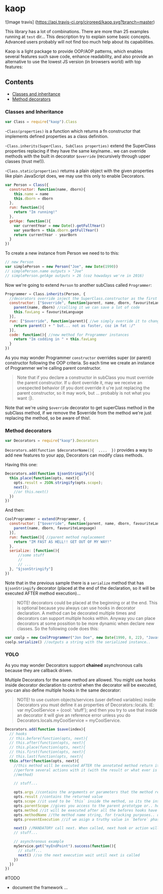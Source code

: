 # kaop

![Image travis]
(https://api.travis-ci.org/ciroreed/kaop.svg?branch=master)

This library has a lot of combinations. There are more than 25 examples running at `test` dir... This description try to explain some basic concepts. Advanced users probably will not find too much help about its capabilities.

Kaop is a light package to provide OOP/AOP patterns, which enables several features such save code, enhance readability, and also provide an alternative to use the lowest JS version (in browsers world) with top features:

## Contents

- [Classes and inheritance](#classes-and-inheritance)
- [Method decorators](#method-decorators)

### Classes and Inheritance

```javascript
var Class = require("kaop").Class
```

-`Class(properties)` is a function which returns a fn constructor that implements defined properties as a class definition.

-`Class.inherits(SuperClass, SubClass properties)` extend the SuperClass properties replacing if they have the same key/name.. we can override methods with the built in decorator `$override` (recursively through upper classes (trust me!)).

-`Class.static(properties)` returns a plain object with the given properties like plain JavaScript does, we may use this only to enable Decorators.

```javascript
var Person = Class({
  constructor: function(name, dborn){
    this.name = name
    this.dborn = dborn
  },
  run: function(){
    return "Im running!"
  },
  getAge: function(){
    var currentYear = new Date().getFullYear()
    var yearBorn = this.dborn.getFullYear()
    return currentYear - yearBorn
  }
})
```  
To create a new instance from Person we need to to this:

```javascript
// new Person
var simplePerson = new Person("Joe", new Date(1990))
// simplePerson.name outputs > "Joe"
// simplePerson.getAge outputs > 26 (coz howadays we're in 2016)

```
Now we're going to extend `Person` to another subClass called `Programmer`:

```javascript
Programmer = Class.inherits(Person, {
  //decorators override inject the SuperClass.constructor as the first parameter
  constructor: ["$override", function(parent, name, dborn, favouriteLanguage){
    parent(name, dborn) //calling it we can save a lot of code
    this.favLang = favouriteLanguage
  }],
  run: ["$override", function(parent){ //we simply override it to change the behavior
    return parent() + " but... not as faster, coz im fat :/"
  }],
  code: function(){ //new method for Programmer instances
    return "Im codding in " + this.favLang
  }
})
```
As you may wonder Programmer `constructor` overrides super (or parent) constructor following the OOP criteria. So each time we create an instance of Programmer we're calling parent constructor.

> Note that if you declare a constructor in subClass you must override the parent constructor. If u dont override it, may we receive an unespected behavior (if you dont override it u're just replacing the parent constructor, so it may work, but ... probably is not what you want :|).

Note that we're using `$override` decorator to get superClass method in the subClass method, if we remove the $override from the method we're just replacing the method, so be aware of this!.

### Method decorators

```javascript
var Decorators = require("kaop").Decorators
```
`Decorators.add(function $decoratorName(){  ....  })` provides a way to add new features to your app, Decorators can modify class methods.

Having this one:
```javascript
Decorators.add(function $jsonStringify(){
  this.place(function(opts, next){
    opts.result = JSON.stringify(opts.scope);
    next();
    //or this.next()
  })
})
```
And then:
```javascript
CoolProgrammer = extend(Programmer, {
  constructor: ["$override", function(parent, name, dborn, favouriteLanguage){ //method recursive override
    parent(name, dborn, favouriteLanguage)
  }],
  run: function(){ //parent method replacement
    return "IM FAST AS HELL!! GET OUT OF MY WAY!"
  },
  serialize: [function(){
      //some stuff
      //
      // ...
  }, "$jsonStringify"]
})
```
Note that in the previous sample there is a `serialize` method that has `$jsonStringify` decorator (placed at the end of the declaration, so it will be executed AFTER method execution)...

> NOTE! decorators could be placed at the beginning or at the end. This is optional because you always can use hooks in decorator declaration. A method can be decorated multiple times and decorators can support multiple hooks within. Anyway you can place decorators at some possition to be more dynamic when declare new classes.
So the following code does this:

```javascript
var coolp = new CoolProgrammer("Jon Doe", new Date(1990, 8, 22), "Javascript")
coolp.serialize() //outputs a string with the serialized instance..
```

### YOLO

As you may wonder Decorators support **chained** asynchronous calls because they are callback driven.

Multiple Decorators for the same method are allowed. You might use hooks inside decorator declaration to control when the decorator will be executed, you can also define multiple hooks in the same decorator:

> NOTE! to use custom objects/services (user defined variables) inside Decorators you must define it as properties of Decorators::locals. IE: var myCoolService = {cool: 'stuff'}; and then you try to use that inside an decorator it will give an reference error unless you do Decorators.locals.myCoolService = myCoolService.  

```javascript
Decorators.add(function $save(index){
  // hooks
  // this.before(function(opts, next){
  // this.after(function(opts, next){
  // this.place(function(opts, next){
  // this.first(function(opts, next){
  // this.last(function(opts, next){
  this.after(function(opts, next){
    //this method will be executed AFTER the annotated method return it result, so we can
    //perform several actions with it (with the result or what ever is defined in the
    //method)

    // stuff...

    opts.args //contains the arguments or parameters that the method receives
    opts.result //contains the returned value
    opts.scope //it used to be `this` inside the method, so its the instance itself
    opts.parentScope //gives you access to the parent prototype or.. how `$override` works
    opts.method //it will be executed after all the befores hooks have been consumed
    opts.methodName //the method name string, for tracking purposes.. or any
    opts.preventExecution //if we asign a truthy value in `before` phase, decorated method will not be called

    next() //MANDATORY call next. When called, next hook or action will trigger..
    // stuff...

    // asynchronous example
    myService.get("myEndPoint").success(function(){
      // stuff...
      next() //so the next execution wait until next is called
    })
  })
})
```

#TODO
- document the framework
...
